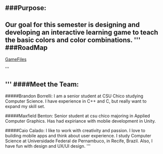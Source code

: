 ###**Purpose:**
---------------------
Our goal for this semester is designing and developing an interactive learning game to teach the basic colors and color combinations.
'''
###**RoadMap**
--------------------
[GameFiles](https://github.com/CSUChicoSoftwareEngineering/team-uncertain/tree/ColorCubeStable)

'''

'''
####**Meet the Team:** 
------------------
#####Brandon Borrelli:
I am a senior student at CSU Chico studying Computer Science. I have experience in C++ and C, but really want to expand my skill set. 

#####Maxfield Benton:
Senior student at csu chico majoring in Applied Computer Graphics. Has had expiriance with moblie development in Unity.

#####Caio Calado:
I like to work with creativity and passion. I love to building mobile apps and think about user experience. I study Computer Science at Universidade Federal de Pernambuco, in Recife, Brazil. Also, I have fun with design and UX/UI design.
'''
